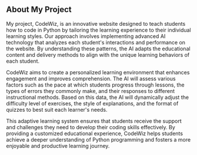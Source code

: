 ## About My Project

My project, CodeWiz, is an innovative website designed to teach students how to code in Python by tailoring the learning experience to their individual learning styles. Our approach involves implementing advanced AI technology that analyzes each student's interactions and performance on the website. By understanding these patterns, the AI adapts the educational content and delivery methods to align with the unique learning behaviors of each student.

CodeWiz aims to create a personalized learning environment that enhances engagement and improves comprehension. The AI will assess various factors such as the pace at which students progress through lessons, the types of errors they commonly make, and their responses to different instructional methods. Based on this data, the AI will dynamically adjust the difficulty level of exercises, the style of explanations, and the format of quizzes to best suit each learner's needs.

This adaptive learning system ensures that students receive the support and challenges they need to develop their coding skills effectively. By providing a customized educational experience, CodeWiz helps students achieve a deeper understanding of Python programming and fosters a more enjoyable and productive learning journey.

